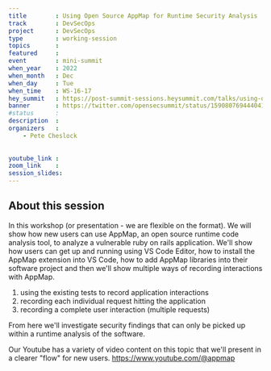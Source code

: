 ```yaml
---
title        : Using Open Source AppMap for Runtime Security Analysis
track        : DevSecOps
project      : DevSecOps
type         : working-session
topics       : 
featured     :
event        : mini-summit
when_year    : 2022
when_month   : Dec
when_day     : Tue
when_time    : WS-16-17
hey_summit   : https://post-summit-sessions.heysummit.com/talks/using-open-source-appmap-for-runtime-security-analysis/
banner       : https://twitter.com/opensecsummit/status/1590807694440419328/photo/1
#status      : 
description  :
organizers   :
    - Pete Cheslock
    
     
youtube_link : 
zoom_link    : 
session_slides:
---
```




## About this session
In this workshop (or presentation - we are flexible on the format). We will show how new users can use AppMap, an open source runtime code analysis tool, to analyze a vulnerable ruby on rails application.  We'll show how users can get up and running using VS Code Editor, how to install the AppMap extension into VS Code, how to add AppMap libraries into their software project and then we'll show multiple ways of recording interactions with AppMap. 

1) using the existing tests to record application interactions
2) recording each individual request hitting the application
3) recording a complete user interaction (multiple requests)

From here we'll investigate security findings that can only be picked up within a runtime analysis of the software. 

Our Youtube has a variety of video content on this topic that we'll present in a clearer "flow" for new users.  https://www.youtube.com/@appmap

